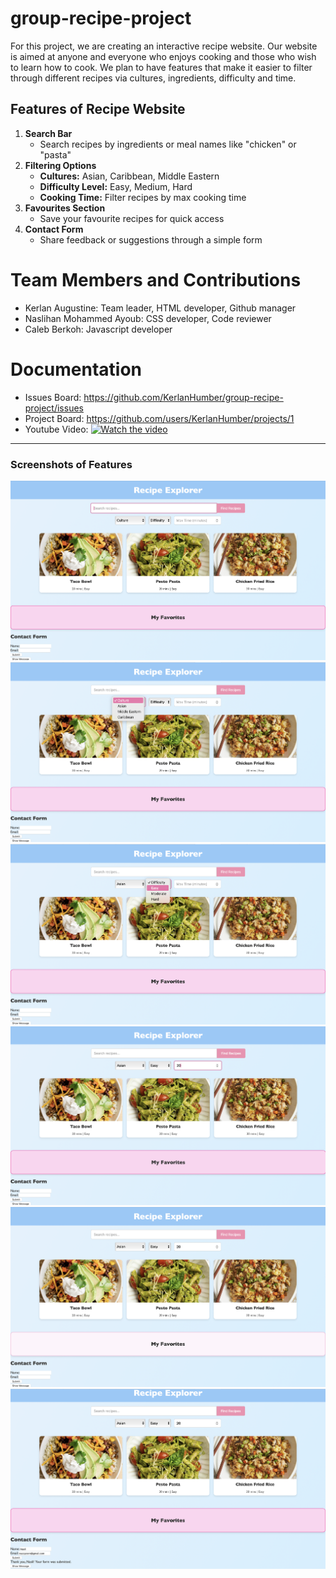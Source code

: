 # group-recipe-project
For this project, we are creating an interactive recipe website. Our website is aimed at anyone and everyone who enjoys cooking and those who wish to learn how to cook. We plan to have features that make it easier to filter through different recipes via cultures, ingredients, difficulty and time.
## Features of Recipe Website
1. **Search Bar**
   - Search recipes by ingredients or meal names like "chicken" or "pasta"
2. **Filtering Options**
   - **Cultures:** Asian, Caribbean, Middle Eastern
   - **Difficulty Level:** Easy, Medium, Hard 
   - **Cooking Time:** Filter recipes by max cooking time
3. **Favourites Section**
   - Save your favourite recipes for quick access
4. **Contact Form**
   - Share feedback or suggestions through a simple form
# Team Members and Contributions
- Kerlan Augustine: Team leader, HTML developer, Github manager
- Naslihan Mohammed Ayoub: CSS developer, Code reviewer
- Caleb Berkoh: Javascript developer
# Documentation
- Issues Board: https://github.com/KerlanHumber/group-recipe-project/issues
- Project Board: https://github.com/users/KerlanHumber/projects/1
- Youtube Video:  [![Watch the video](https://img.youtube.com/vi/https://youtu.be/kMc-gl05_zY?si=iW50ilet8z-v5-3q/0.jpg)](https://youtu.be/kMc-gl05_zY?si=iW50ilet8z-v5-3q)

---
### Screenshots of Features
![Search Bar](assets/Search-Bar.png)
![Culture Filter](assets/Culture-Filter.png)
![Difficulty Filter](assets/Difficulty-Filter.png)
![Max Cooking Time](assets/Max-Cooking-Time.png)
![Favorites Section](assets/Favourites-Section.png)
![Contact Form](assets/Contact-Form.png)
